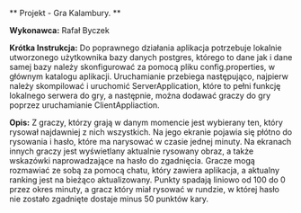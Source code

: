 ** Projekt - Gra Kalambury. **

**Wykonawca:**
Rafał Byczek

**Krótka Instrukcja:**
Do poprawnego działania aplikacja potrzebuje lokalnie utworzonego użytkownika bazy danych postgres, którego to dane jak i dane samej bazy należy skonfigurować za pomocą pliku config.properties, w głównym katalogu aplikacji. Uruchamianie przebiega następująco, najpierw należy skompilować i uruchomić ServerApplication, które to pełni funkcję lokalnego serwera do gry, a następnie, można dodawać graczy do gry poprzez uruchamianie ClientAppliaction. 

**Opis:**
Z graczy, którzy grają w danym momencie jest wybierany ten, który rysował najdawniej z nich wszystkich. Na jego ekranie pojawia się płótno do rysowania i hasło, które ma narysować w czasie jednej minuty. Na ekranach innych graczy jest wyświetlany aktualnie rysowany obraz, a także wskazówki naprowadzające na hasło do zgadnięcia. Gracze mogą rozmawiać ze sobą za pomocą chatu, który zawiera aplikacja, a aktualny ranking jest na bieżąco aktualizowany. Punkty spadają liniowo od 100 do 0 przez okres minuty, a gracz który miał rysować w rundzie, w której hasło nie zostało zgadnięte dostaje minus 50 punktów kary.